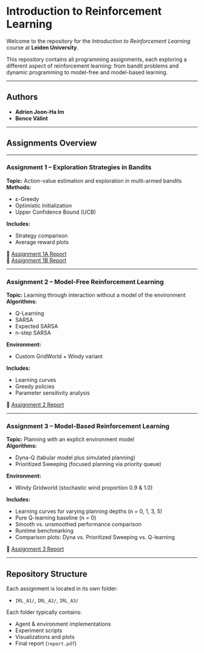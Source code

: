 # Introduction to Reinforcement Learning

Welcome to the repository for the *Introduction to Reinforcement Learning* course at **Leiden University**.

This repository contains all programming assignments, each exploring a different aspect of reinforcement learning: from bandit problems and dynamic programming to model-free and model-based learning.

---

## Authors

- **Adrien Joon-Ha Im**  
- **Bence Válint**

---

## Assignments Overview

---

### **Assignment 1 – Exploration Strategies in Bandits**

**Topic:** Action-value estimation and exploration in multi-armed bandits  
**Methods:**
- ε-Greedy  
- Optimistic Initialization  
- Upper Confidence Bound (UCB)

**Includes:**
- Strategy comparison  
- Average reward plots

📄 [Assignment 1A Report](IRL_A1/Assignment_1A_Report[FINAL].pdf)  
📄 [Assignment 1B Report](IRL_A1/Assignment_1B_Report[FINAL].pdf)

---

### **Assignment 2 – Model-Free Reinforcement Learning**

**Topic:** Learning through interaction without a model of the environment  
**Algorithms:**
- Q-Learning  
- SARSA  
- Expected SARSA  
- n-step SARSA

**Environment:**
- Custom GridWorld + Windy variant

**Includes:**
- Learning curves  
- Greedy policies  
- Parameter sensitivity analysis

📄 [Assignment 2 Report](IRL_A2/report.pdf)

---

### **Assignment 3 – Model-Based Reinforcement Learning**

**Topic:** Planning with an explicit environment model  
**Algorithms:**
- Dyna-Q (tabular model plus simulated planning)  
- Prioritized Sweeping (focused planning via priority queue)

**Environment:**
- Windy Gridworld (stochastic wind proportion 0.9 & 1.0)

**Includes:**
- Learning curves for varying planning depths (n = 0, 1, 3, 5)  
- Pure Q-learning baseline (n = 0)  
- Smooth vs. unsmoothed performance comparison  
- Runtime benchmarking  
- Comparison plots: Dyna vs. Prioritized Sweeping vs. Q-learning

📄 [Assignment 3 Report](IRL_A3/report.pdf)  

---

## Repository Structure

Each assignment is located in its own folder:

- `IRL_A1/`, `IRL_A2/`, `IRL_A3/`

Each folder typically contains:
- Agent & environment implementations  
- Experiment scripts  
- Visualizations and plots  
- Final report (`report.pdf`)
